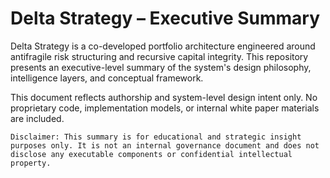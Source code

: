 # Delta Strategy – Executive Summary

Delta Strategy is a co-developed portfolio architecture engineered around antifragile risk structuring and recursive capital integrity. This repository presents an executive-level summary of the system's design philosophy, intelligence layers, and conceptual framework.

This document reflects authorship and system-level design intent only. No proprietary code, implementation models, or internal white paper materials are included.

    Disclaimer: This summary is for educational and strategic insight purposes only. It is not an internal governance document and does not disclose any executable components or confidential intellectual property.

